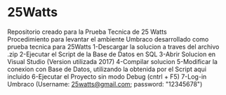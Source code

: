 # 25Watts
Repositorio creado para la Prueba Tecnica de 25 Watts
<br />
Procedimiento para levantar el ambiente Umbraco desarrollado como prueba tecnica para 25Watts
1-Descargar la solucion a traves del archivo .zip
2-Ejecutar el Script de la Base de Datos en SQL
3-Abrir Solucion en Visual Studio (Version utilizada 2017)
4-Compilar solucion
5-Modificar la conexion con Base de Datos, utilizando la obtenida por el Script aqui incluido
6-Ejecutar el Proyecto sin modo Debug (cntrl + F5)
7-Log-in Umbraco (Username: 25watts@gmail.com; password: "12345678")

